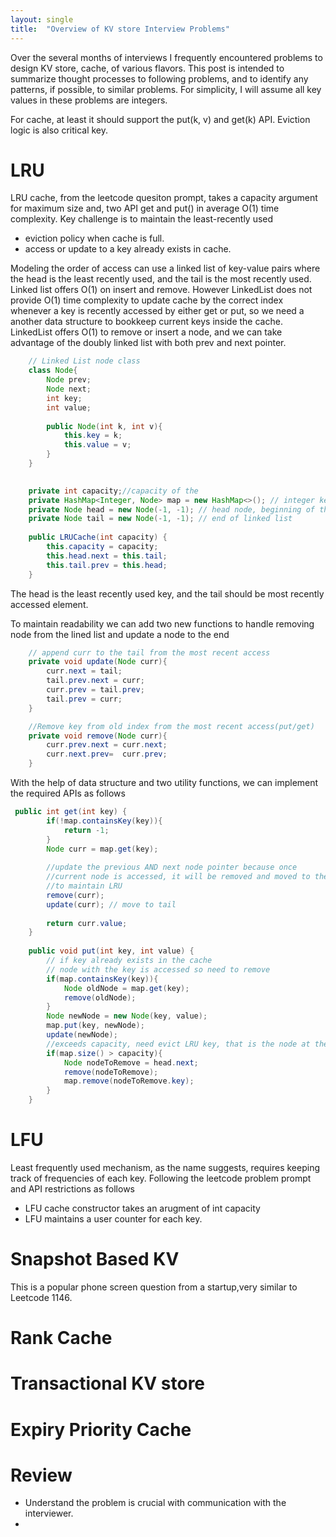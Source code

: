 ```yaml
---
layout: single
title:  "Overview of KV store Interview Problems"
---
```


Over the several months of interviews I frequently encountered problems to design KV store, cache, of various flavors. This post is intended to summarize thought processes to following problems, and to identify any patterns, if possible, to similar problems. For simplicity, I will assume all key values in these problems are integers.

For cache, at least it should support the put(k, v) and get(k) API. Eviction logic is also critical key. 

# LRU

LRU cache, from the leetcode quesiton prompt, takes a capacity argument for maximum size and, two API get and put() in average O(1) time complexity.  Key challenge is to maintain the least-recently used  

- eviction policy when cache is full.
- access or update to a key already exists in cache.

Modeling the order of access can use a linked list of key-value pairs where the head is the least recently used, and the tail is the most recently used. Linked list offers O(1) on insert and remove. However LinkedList does not provide O(1) time complexity to update cache by the correct index whenever a key is recently accessed by either get or put, so we need a another data structure to bookkeep current keys inside the cache. LinkedList  offers O(1) to remove or insert a node, and we can take advantage of the doubly linked list with both prev and next pointer.
```java
    // Linked List node class 
    class Node{
        Node prev;
        Node next;
        int key;
        int value;
        
        public Node(int k, int v){
            this.key = k;
            this.value = v;
        }
    }

		
    private int capacity;//capacity of the 
    private HashMap<Integer, Node> map = new HashMap<>(); // integer key to the linked node that stores the key 
    private Node head = new Node(-1, -1); // head node, beginning of the 
    private Node tail = new Node(-1, -1); // end of linked list
    
    public LRUCache(int capacity) {
        this.capacity = capacity;
        this.head.next = this.tail;
        this.tail.prev = this.head;
    }
```

The head is the least recently used key,  and the tail should be most recently accessed element. 

To maintain readability we can add two new functions to handle removing node from the lined list and update a node to the end

```java
    // append curr to the tail from the most recent access
    private void update(Node curr){
        curr.next = tail;
        tail.prev.next = curr;
        curr.prev = tail.prev;
        tail.prev = curr;
    }

    //Remove key from old index from the most recent access(put/get)
    private void remove(Node curr){
        curr.prev.next = curr.next;
        curr.next.prev=  curr.prev;
    }
```

With the help of data structure and two utility functions, we can implement the required APIs as follows
```java
 public int get(int key) {
        if(!map.containsKey(key)){
            return -1;
        }  
        Node curr = map.get(key);
        
        //update the previous AND next node pointer because once
        //current node is accessed, it will be removed and moved to the tail
        //to maintain LRU
        remove(curr);
        update(curr); // move to tail
        
        return curr.value;
    }
    
    public void put(int key, int value) {
        // if key already exists in the cache
        // node with the key is accessed so need to remove
        if(map.containsKey(key)){
            Node oldNode = map.get(key);
            remove(oldNode);
        }
        Node newNode = new Node(key, value);
        map.put(key, newNode);
        update(newNode);     
        //exceeds capacity, need evict LRU key, that is the node at the beggining
        if(map.size() > capacity){
            Node nodeToRemove = head.next;
            remove(nodeToRemove);
            map.remove(nodeToRemove.key);
        }
    }
```

# LFU

Least frequently used mechanism, as the name suggests, requires keeping track of frequencies of each key.
Following the leetcode problem prompt and API restrictions as follows
- LFU cache constructor takes an arugment of int capacity
- LFU maintains a user counter for each key.


# Snapshot  Based KV

This is a popular phone screen question from a startup,very similar to Leetcode 1146.

# Rank Cache

# Transactional KV store

# Expiry Priority Cache

# Review
- Understand the problem is crucial with communication with the interviewer. 
- 